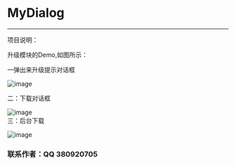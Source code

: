 ﻿MyDialog
===================
-----------------------------------
项目说明：<br />

  升级模块的Demo,如图所示：<br />

一弹出来升级提示对话框<br />

 ![image](https://github.com/cuiyue1988/MyDialog/raw/master/pic1.png)<br />
 
二：下载对话框<br />

 ![image](https://github.com/cuiyue1988/MyDialog/raw/master/pic1.png)<br />
 三：后台下载<br />

 ![image](https://github.com/cuiyue1988/MyDialog/raw/master/pic1.png)<br />
 

### 联系作者：QQ 380920705

